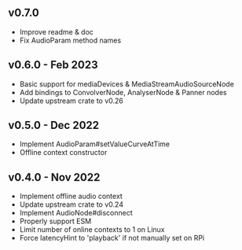 ## v0.7.0

- Improve readme & doc
- Fix AudioParam method names

## v0.6.0 - Feb 2023

- Basic support for mediaDevices & MediaStreamAudioSourceNode
- Add bindings to ConvolverNode, AnalyserNode & Panner nodes
- Update upstream crate to v0.26

## v0.5.0 - Dec 2022

- Implement AudioParam#setValueCurveAtTime
- Offline context constructor 

## v0.4.0 - Nov 2022

- Implement offline audio context
- Update upstream crate to v0.24 
- Implement AudioNode#disconnect
- Properly support ESM
- Limit number of online contexts to 1 on Linux
- Force latencyHint to 'playback' if not manually set on RPi
